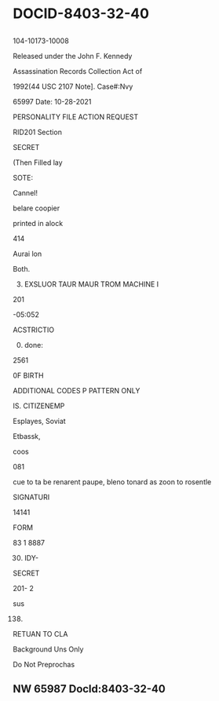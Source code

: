 # DOCID-8403-32-40

##
104-10173-10008

Released under the John F. Kennedy

Assassination Records Collection Act of

1992(44 USC 2107 Note]. Case#:Nvy

65997 Date: 10-28-2021

PERSONALITY FILE ACTION REQUEST

RID201 Section

SECRET

(Then Filled lay

SOTE:

Cannel!

belare coopier

printed in alock

414

Aurai lon

Both.

3. EXSLUOR TAUR MAUR TROM MACHINE I

201

-05:052

ACSTRICTIO

0. done:

2561

0F BIRTH

ADDITIONAL CODES P PATTERN ONLY

IS. CITIZENEMP

Esplayes, Soviat

Etbassk,

coos

081

cue to ta be renarent paupe, bleno tonard as zoon to rosentle

SIGNATURI

14141

FORM

83 1 8887

30. IDY-

SECRET

201- 2

sus

138)

RETUAN TO CLA

Background Uns Only

Do Not Preprochas

NW 65987 Docld:8403-32-40
---

